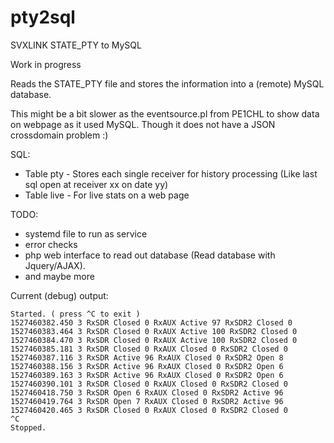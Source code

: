# pty2sql
SVXLINK STATE_PTY to MySQL

Work in progress

Reads the STATE_PTY file and stores the information into a (remote) MySQL database.

This might be a bit slower as the eventsource.pl from PE1CHL to show data on webpage as it used MySQL. Though it does not have a JSON crossdomain problem :)

SQL:
- Table pty - Stores each single receiver for history processing (Like last sql open at receiver xx on date yy)
- Table live - For live stats on a web page

TODO:
- systemd file to run as service
- error checks
- php web interface to read out database (Read database with Jquery/AJAX).
- and maybe more


Current (debug) output:
```
Started. ( press ^C to exit )
1527460382.450 3 RxSDR Closed 0 RxAUX Active 97 RxSDR2 Closed 0
1527460383.464 3 RxSDR Closed 0 RxAUX Active 100 RxSDR2 Closed 0
1527460384.470 3 RxSDR Closed 0 RxAUX Active 100 RxSDR2 Closed 0
1527460385.181 3 RxSDR Closed 0 RxAUX Closed 0 RxSDR2 Closed 0
1527460387.116 3 RxSDR Active 96 RxAUX Closed 0 RxSDR2 Open 8
1527460388.156 3 RxSDR Active 96 RxAUX Closed 0 RxSDR2 Open 6
1527460389.163 3 RxSDR Active 96 RxAUX Closed 0 RxSDR2 Open 6
1527460390.101 3 RxSDR Closed 0 RxAUX Closed 0 RxSDR2 Closed 0
1527460418.750 3 RxSDR Open 6 RxAUX Closed 0 RxSDR2 Active 96
1527460419.764 3 RxSDR Open 7 RxAUX Closed 0 RxSDR2 Active 96
1527460420.465 3 RxSDR Closed 0 RxAUX Closed 0 RxSDR2 Closed 0
^C
Stopped.
```
